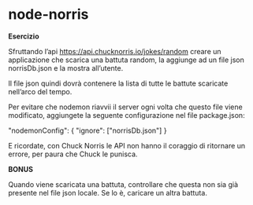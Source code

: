 # node-norris

**Esercizio** 

Sfruttando l’api https://api.chucknorris.io/jokes/random creare un applicazione che scarica una battuta random, la aggiunge ad un file json norrisDb.json e la mostra all’utente.

Il file json quindi dovrà contenere la lista di tutte le battute scaricate nell’arco del tempo.


Per evitare che nodemon riavvii il server ogni volta che questo file viene modificato, aggiungete la seguente configurazione nel file package.json:

"nodemonConfig": {
	"ignore": ["norrisDb.json"]
}

E ricordate, con Chuck Norris le API non hanno il coraggio di ritornare un errore, per paura che Chuck le punisca.

**BONUS**

Quando viene scaricata una battuta, controllare che questa non sia già presente nel file json locale. Se lo è, caricare un altra battuta.